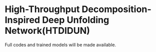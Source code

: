 # High-Throughput Decomposition-Inspired Deep Unfolding Network(HTDIDUN)
Full codes and trained models will be made available. 

